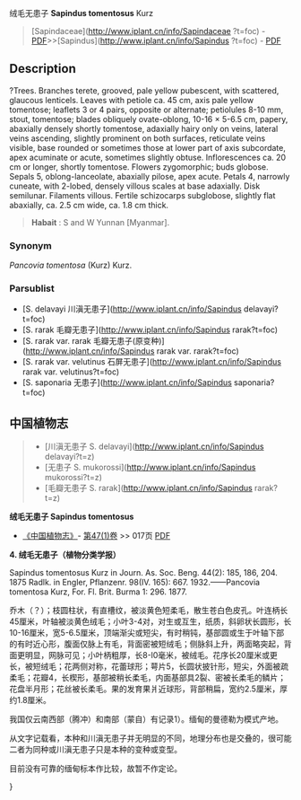 绒毛无患子 **Sapindus tomentosus** Kurz

> [Sapindaceae](http://www.iplant.cn/info/Sapindaceae ?t=foc) - [PDF](http://iplant.cn/foc/pdf/Sapindaceae.pdf)>>[Sapindus](http://www.iplant.cn/info/Sapindus ?t=foc) - [PDF](http://www.iplant.cn/foc/pdf/Sapindus.pdf)

## Description

?Trees. Branches terete, grooved, pale yellow pubescent, with scattered, glaucous lenticels. Leaves with petiole ca. 45 cm, axis pale yellow tomentose; leaflets 3 or 4 pairs, opposite or alternate; petiolules 8-10 mm, stout, tomentose; blades obliquely ovate-oblong, 10-16 × 5-6.5 cm, papery, abaxially densely shortly tomentose, adaxially hairy only on veins, lateral veins ascending, slightly prominent on both surfaces, reticulate veins visible, base rounded or sometimes those at lower part of axis subcordate, apex acuminate or acute, sometimes slightly obtuse. Inflorescences ca. 20 cm or longer, shortly tomentose. Flowers zygomorphic; buds globose. Sepals 5, oblong-lanceolate, abaxially pilose, apex acute. Petals 4, narrowly cuneate, with 2-lobed, densely villous scales at base adaxially. Disk semilunar. Filaments villous. Fertile schizocarps subglobose, slightly flat abaxially, ca. 2.5 cm wide, ca. 1.8 cm thick.

> **Habait** : 
> S and W Yunnan [Myanmar].

### Synonym
*Pancovia tomentosa* (Kurz) Kurz.

### Parsublist

* [S.  delavayi  川滇无患子](http://www.iplant.cn/info/Sapindus delavayi?t=foc)
* [S.  rarak  毛瓣无患子](http://www.iplant.cn/info/Sapindus rarak?t=foc)
* [S.  rarak var. rarak  毛瓣无患子(原变种)](http://www.iplant.cn/info/Sapindus rarak var. rarak?t=foc)
* [S.  rarak var. velutinus  石屏无患子](http://www.iplant.cn/info/Sapindus rarak var. velutinus?t=foc)
* [S.  saponaria  无患子](http://www.iplant.cn/info/Sapindus saponaria?t=foc)

## 中国植物志

> * [川滇无患子  S.  delavayi](http://www.iplant.cn/info/Sapindus delavayi?t=z)
> * [无患子  S.  mukorossi](http://www.iplant.cn/info/Sapindus mukorossi?t=z)
> * [毛瓣无患子  S.  rarak](http://www.iplant.cn/info/Sapindus rarak?t=z)

**绒毛无患子 Sapindus tomentosus**

* [《中国植物志》](http://www.iplant.cn/frps)- [第47(1)卷](http://www.iplant.cn/frps/vol/47(1)) >> 017页 [PDF](http://www.iplant.cn/frps/pdf/47(1)/017a.PDF)

**4. 绒毛无患子（植物分类学报）**

Sapindus tomentosus Kurz in Journ. As. Soc. Beng. 44(2): 185, 186, 204. 1875 Radlk. in Engler, Pflanzenr. 98(IV. 165): 667. 1932.——Pancovia tomentosa Kurz, For. Fl. Brit. Burma 1: 296. 1877.

乔木（？）；枝圆柱状，有直槽纹，被淡黄色短柔毛，散生苍白色皮孔。叶连柄长45厘米，叶轴被淡黄色绒毛；小叶3-4对，对生或互生，纸质，斜卵状长圆形，长10-16厘米，宽5-6.5厘米，顶端渐尖或短尖，有时稍钝，基部圆或生于叶轴下部的有时近心形，腹面仅脉上有毛，背面密被短绒毛；侧脉斜上升，两面略突起，背面更明显，网脉可见；小叶柄粗厚，长8-l0毫米，被绒毛。花序长20厘米或更长，被短绒毛；花两侧对称，花蕾球形；萼片5，长圆状披针形，短尖，外面被疏柔毛；花瓣4，长楔形，基部被稍长柔毛，内面基部具2裂、密被长柔毛的鳞片；花盘半月形；花丝被长柔毛。果的发育果爿近球形，背部稍扁，宽约2.5厘米，厚约1.8厘米。

我国仅云南西部（腾冲）和南部（蒙自）有记录1）。缅甸的曼德勒为模式产地。

从文字记载看，本种和川滇无患子并无明显的不同，地理分布也是交叠的，很可能二者为同种或川滇无患子只是本种的变种或变型。

目前没有可靠的缅甸标本作比较，故暂不作定论。

}
